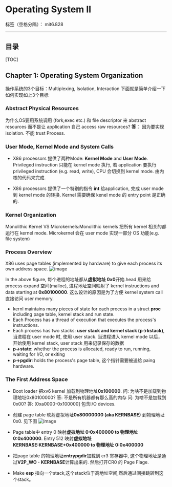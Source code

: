 # Operating System II

标签（空格分隔）： mit6.828

---

## 目录
[TOC]


## Chapter 1: Operating System Organization 
操作系统的3个目标：Multiplexing, Isolation, Interaction
下面就是简单介绍一下如何实现如上3个目标

###  Abstract Physical Resources
为什么OS要用系统调用 (fork,exec etc.) 和 file descriptor 来 abstract resources 而不是让 application 自己 access raw resources?
**答**： 因为要实现 isolation. 不能 trust Process.

### User Mode, Kernel Mode and System Calls
* X86 processors 提供了两种Mode: **Kernel Mode** and **User Mode**. Privileged instruction 只能在 kernel mode 执行, 若 application 要执行 privileged instruction (e.g. read, write), CPU 会切换到 kernel mode. 由内核的代码来完成.

* X86 processors 提供了一个特别的指令 **int** 给application, 完成 user mode 到 kernel mode 的转换. Kernel 需要确保 kenel mode 的 entry point 是正确的.

### Kernel Organization
Monolithic Kernel VS Microkernels:Monolithic kernels 把所有 kernel 相关的都运行在 kernel mode. Microkernel 会在 user mode 实现一部分 OS 功能(e.g. file system)

### Process Overview
X86 uses page tables (implemented by hardware) to give each process its own address space. 
![image](https://copy.com/ja9F8iw4hYNnPoQK)

In the above figure, 每个进程的地址都从**虚拟地址 0x0**开始.head 用来给 process expand 空间(malloc), 进程地址空间映射了 kernel instructions and data starting at **0x80100000**. 这么设计的原因是为了方便 kernel system call 直接访问 user memory.

* kernl maintains many pieces of state for each process in a struct **proc** including page table, kernel stack and run state. 
* Each Process has a thread of execution that executes the process's instructions. 
* Each process has two stacks: **user stack and kernel stack (p->kstack)**, 当进程在 user mode 时, 使用 user stack. 当进程进入 kernel mode 以后，开始使用 kernel stack, user stack 用来记录保存的数据
* **p->state**: whether the process is allocated, ready to run, running, waiting for I/O, or exiting
* **p->pgdir**: holds the process's page table, 这个指针需要被送给 paing hardware.

### The First Address Space

* Boot loader 把xv6 kernel 加载到物理地址**0x100000**.
    问: 为啥不是加载到物理地址0x80100000?
    答: 不是所有机器都有那么高的内存
    问: 为啥不是加载到0x00?
    答: [0xa0000-0x100000] 包含I/O devices.
* 创建 page table 映射虚拟地址**0x80000000 (aka KERNBASE)** 到物理地址0x0. 见下图
    ![image](https://copy.com/nctujktZRJJdMCa2)

* Page table中 entry 0 映射**虚拟地址 0:0x400000 to 物理地址 0:0x400000**. Entry 512 映射**虚拟地址 KERNBASE:KERNBASE+0x400000 to 物理地址 0:0x400000**  
* 把page table 的物理地址**entrypgdir**加载到 cr3 寄存器中, 这个物理地址是通过**V2P_WO - KERNBASE**计算出来的. 然后打开CR0 的 Page Flage.
*  Make **esp** 指向一个stack,这个stack位于高地址空间,然后通过间接跳转到这个stack。